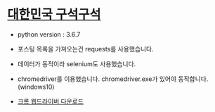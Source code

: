 # [대한민국 구석구석](https://korean.visitkorea.or.kr/)

- python version : 3.6.7

- 포스팅 목록을 가져오는건 requests를 사용했습니다.<br>
- 데이터가 동적이라 selenium도 사용했습니다.<br>
- chromedriver를 이용했습니다. chromedriver.exe가 있어야 동작합니다. (windows10)<br>

- [크롬 웹드라이버 다운로드](https://chromedriver.chromium.org/downloads)
